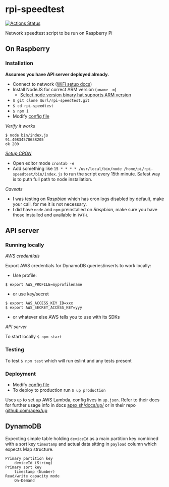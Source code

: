 # rpi-speedtest

[![Actions Status](https://github.com/ivarprudnikov/rpi-speedtest/workflows/Node%20CI/badge.svg)](https://github.com/ivarprudnikov/rpi-speedtest/actions)

Network speedtest script to be run on Raspberry Pi

## On Raspberry

### Installation

**Assumes you have API server deployed already.**

- Connect to network ([WiFi setup docs](https://www.raspberrypi.org/documentation/configuration/wireless/wireless-cli.md))
- Install NodeJS for correct ARM version (`uname -m`)
  - [Select node version binary hat supports ARM version](https://nodejs.org/en/download/)
- `$ git clone $url/rpi-speedtest.git`
- `$ cd rpi-speedtest`
- `$ npm i`
- Modify [config file](./config.json)

*Verify it works*

```shell script
$ node bin/index.js
91.40834570638205
ok 200
```

[*Setup CRON*](https://www.raspberrypi.org/documentation/linux/usage/cron.md)

- Open editor mode `crontab -e`
- Add something like `15 * * * * /usr/local/bin/node /home/pi/rpi-speedtest/bin/index.js` to run the script every 15th minute. Safest way is to puth full path to node installation.

*Caveats*

- I was testing on _Raspbian_ which has cron logs disabled by default, make your call, for me it is not necessary.
- I did have `node` and `npm` preinstalled on _Raspbian_, make sure you have those installed and available in `PATH`.

## API server

### Running locally

*AWS credentials*

Export AWS credentials for DynamoDB queries/inserts to work locally:
- Use profile: 
```
$ export AWS_PROFILE=myprofilename
```
- or use key/secret 
```
$ export AWS_ACCESS_KEY_ID=xxx
$ export AWS_SECRET_ACCESS_KEY=yyy
```
- or whatever else AWS tells you to use with its SDKs

*API server*

To start locally `$ npm start`

### Testing

To test `$ npm test` which will run eslint and any tests present

### Deployment

- Modify [config file](./up.json)
- To deploy to production run `$ up production`

Uses `up` to set up AWS Lambda, config lives in `up.json`. Refer to their docs for further usage info in docs [apex.sh/docs/up/](https://apex.sh/docs/up/) or in their repo [github.com/apex/up](https://github.com/apex/up)

## DynamoDB

Expecting simple table holding `deviceId` as a main partition key combined with a sort key `timestamp` and actual data sitting in `payload` column which expects Map structure.

```
Primary partition key
	deviceId (String)
Primary sort key
	timestamp (Number)
Read/write capacity mode
	On-Demand
```
